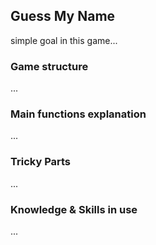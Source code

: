 ## Guess My Name

simple goal in this game...

### Game structure

...


### Main functions explanation

...


### Tricky Parts

...


### Knowledge & Skills in use


...